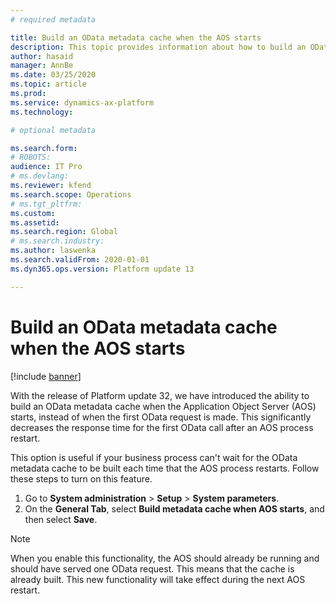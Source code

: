 ```yaml
---
# required metadata

title: Build an OData metadata cache when the AOS starts
description: This topic provides information about how to build an OData metadata cache when the AOS starts.
author: hasaid
manager: AnnBe
ms.date: 03/25/2020
ms.topic: article
ms.prod: 
ms.service: dynamics-ax-platform
ms.technology: 

# optional metadata

ms.search.form: 
# ROBOTS: 
audience: IT Pro
# ms.devlang: 
ms.reviewer: kfend
ms.search.scope: Operations
# ms.tgt_pltfrm: 
ms.custom: 
ms.assetid: 
ms.search.region: Global
# ms.search.industry: 
ms.author: laswenka
ms.search.validFrom: 2020-01-01
ms.dyn365.ops.version: Platform update 13

---
```


# Build an OData metadata cache when the AOS starts

[!include [banner](../includes/banner.md)]


With the release of Platform update 32, we have introduced the ability to build an OData metadata cache when the Application Object Server (AOS) starts, instead of when the first OData request is made. This significantly decreases the response time for the first OData call after an AOS process restart.

This option is useful if your business process can't wait for the OData metadata cache to be built each time that the AOS process restarts. Follow these steps to turn on this feature. 

1. Go to **System administration** \> **Setup** \> **System parameters**.
2. On the **General Tab**, select **Build metadata cache when AOS starts**, and then select **Save**.

> [!NOTE]
> When you enable this functionality, the AOS should already be running and should have served one OData request. This means that the cache is already built. This new functionality will take effect during the next AOS restart.
